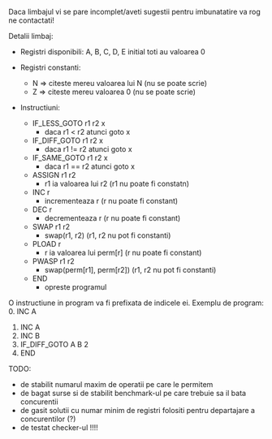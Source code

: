 Daca limbajul vi se pare incomplet/aveti sugestii pentru imbunatatire va rog ne contactati!

Detalii limbaj:
  - Registri disponibili: A, B, C, D, E initial toti au valoarea 0
  - Registri constanti:
      - N => citeste mereu valoarea lui N (nu se poate scrie)
      - Z => citeste mereu valoarea 0 (nu se poate scrie)

  - Instructiuni:
       - IF_LESS_GOTO r1 r2 x 
            + daca r1 < r2 atunci goto x
       - IF_DIFF_GOTO r1 r2 x 
            + daca r1 != r2 atunci goto x
       - IF_SAME_GOTO r1 r2 x 
            + daca r1 == r2 atunci goto x
       - ASSIGN r1 r2 
            + r1 ia valoarea lui r2 (r1 nu poate fi constatn)
       - INC r
           + incrementeaza r (r nu poate fi constant)
       - DEC r
           + decrementeaza r (r nu poate fi constant)
       - SWAP r1 r2
           + swap(r1, r2) (r1, r2 nu pot fi constanti)
       - PLOAD r
           + r ia valoarea lui perm[r] (r nu poate fi constant)
       - PWASP r1 r2
           + swap(perm[r1], perm[r2]) (r1, r2 nu pot fi constanti)
       - END
           + opreste programul

O instructiune in program va fi prefixata de indicele ei. Exemplu de program:
  0. INC A
  1. INC A
  2. INC B
  3. IF_DIFF_GOTO A B 2
  4. END

TODO:
  - de stabilit numarul maxim de operatii pe care le permitem
  - de bagat surse si de stabilit benchmark-ul pe care trebuie sa il bata concurentii
  - de gasit solutii cu numar minim de registri folositi pentru departajare a concurentilor (?)
  - de testat checker-ul !!!!
